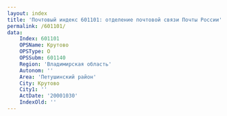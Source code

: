 ```yaml
---
layout: index
title: 'Почтовый индекс 601101: отделение почтовой связи Почты России'
permalink: /601101/
data:
    Index: 601101
    OPSName: Крутово
    OPSType: О
    OPSSubm: 601140
    Region: 'Владимирская область'
    Autonom: ''
    Area: 'Петушинский район'
    City: Крутово
    City1: ''
    ActDate: '20001030'
    IndexOld: ''
---
```

